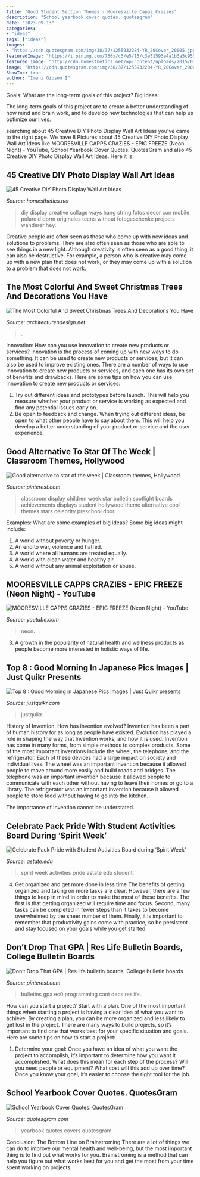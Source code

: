 ```yaml
---
title: "Good Student Section Themes - Mooresville Capps Crazies"
description: "School yearbook cover quotes. quotesgram"
date: "2023-09-13"
categories:
- "ideas"
tags: ["ideas"]
images:
- "https://cdn.quotesgram.com/img/38/37/1255932284-YR_20Cover_20005.jpg"
featuredImage: "https://i.pinimg.com/736x/c3/e5/15/c3e51593e4a1b3a5c9557adfa5efda49.jpg"
featured_image: "http://cdn.homesthetics.net/wp-content/uploads/2015/01/45-Creative-DIY-Photo-Display-Wall-Art-Ideas-homesthetics.net-3.jpg"
image: "https://cdn.quotesgram.com/img/38/37/1255932284-YR_20Cover_20005.jpg"
ShowToc: true
author: "Imani Gibson I"
---
```



Goals: What are the long-term goals of this project?
Big Ideas: 

The long-term goals of this project are to create a better understanding of how mind and brain work, and to develop new technologies that can help us optimize our lives.

	

		
searching about 45 Creative DIY Photo Display Wall Art Ideas you've came to the right page. We have 8 Pictures about 45 Creative DIY Photo Display Wall Art Ideas like MOORESVILLE CAPPS CRAZIES - EPIC FREEZE (Neon Night) - YouTube, School Yearbook Cover Quotes. QuotesGram and also 45 Creative DIY Photo Display Wall Art Ideas. Here it is:
		
    
## 45 Creative DIY Photo Display Wall Art Ideas

<img loading=lazy src="http://cdn.homesthetics.net/wp-content/uploads/2015/01/45-Creative-DIY-Photo-Display-Wall-Art-Ideas-homesthetics.net-3.jpg" onerror="this.onerror=null;this.src='https://tse4.mm.bing.net/th?id=OIP.HwJVmSfnMRFOaz3sCnq3uwHaJ6&amp;pid=15.1';" alt="45 Creative DIY Photo Display Wall Art Ideas">

_Source: homesthetics.net_

>diy display creative collage ways hang string fotos decor con mobile polaroid dorm originales teens without fotogeschenke projects wanderer hey. 

	

Creative people are often seen as those who come up with new ideas and solutions to problems. They are also often seen as those who are able to see things in a new light. Although creativity is often seen as a good thing, it can also be destructive. For example, a person who is creative may come up with a new plan that does not work, or they may come up with a solution to a problem that does not work.

    
## The Most Colorful And Sweet Christmas Trees And Decorations You Have

<img loading=lazy src="https://cdn.architecturendesign.net/wp-content/uploads/2015/12/AD-Colorful-And-Sweet-Christmas-Tree-Decorating-Ideas-04-1.jpg" onerror="this.onerror=null;this.src='https://tse2.mm.bing.net/th?id=OIP.78uwoB883ztIQNWpzu66NQHaJ3&amp;pid=15.1';" alt="The Most Colorful And Sweet Christmas Trees And Decorations You Have">

_Source: architecturendesign.net_

>. 

	

Innovation: How can you use innovation to create new products or services?
Innovation is the process of coming up with new ways to do something. It can be used to create new products or services, but it can also be used to improve existing ones. There are a number of ways to use innovation to create new products or services, and each one has its own set of benefits and drawbacks. Here are some tips on how you can use innovation to create new products or services: 
1. Try out different ideas and prototypes before launch. This will help you measure whether your product or service is working as expected and find any potential issues early on. 
2. Be open to feedback and change. When trying out different ideas, be open to what other people have to say about them. This will help you develop a better understanding of your product or service and the user experience. 

    
## Good Alternative To Star Of The Week | Classroom Themes, Hollywood

<img loading=lazy src="https://i.pinimg.com/736x/5b/19/00/5b1900811ac0e69232c14ad82e1070f5--preschool-classroom-classroom-decor.jpg" onerror="this.onerror=null;this.src='https://tse4.mm.bing.net/th?id=OIP.QpLqps6pQEbMn5bdB2jDAQHaMF&amp;pid=15.1';" alt="Good alternative to star of the week | Classroom themes, Hollywood">

_Source: pinterest.com_

>classroom display children week star bulletin spotlight boards achievements displays student hollywood theme alternative cool themes stars celebrity preschool door. 

	

Examples: What are some examples of big ideas?
Some big ideas might include: 
1. A world without poverty or hunger.
2. An end to war, violence and hatred.
3. A world where all humans are treated equally.
4. A world with clean water and healthy air.
5. A world without any animal exploitation or abuse.

    
## MOORESVILLE CAPPS CRAZIES - EPIC FREEZE (Neon Night) - YouTube

<img loading=lazy src="https://i.ytimg.com/vi/bc0v0VvSV2o/maxresdefault.jpg" onerror="this.onerror=null;this.src='https://tse2.mm.bing.net/th?id=OIP.fy_KxEZMcztDU6uf1HDOXQHaEK&amp;pid=15.1';" alt="MOORESVILLE CAPPS CRAZIES - EPIC FREEZE (Neon Night) - YouTube">

_Source: youtube.com_

>neon. 

	

3. A growth in the popularity of natural health and wellness products as people become more interested in holistic ways of life. 

    
## Top 8 : Good Morning In Japanese Pics Images | Just Quikr Presents

<img loading=lazy src="https://justquikr.com/wp-content/uploads/2020/07/Good-Morning-in-Japanese-pics-Images-8-1920x1200.jpg" onerror="this.onerror=null;this.src='https://tse3.mm.bing.net/th?id=OIP.vy25bjLrL6X9L6G9LBAWBQHaEo&amp;pid=15.1';" alt="Top 8 : Good Morning in Japanese Pics images | Just Quikr presents">

_Source: justquikr.com_

>justquikr. 

	

History of Invention: How has invention evolved?
Invention has been a part of human history for as long as people have existed. Evolution has played a role in shaping the way that Invention works, and how it is used. Invention has come in many forms, from simple methods to complex products. 
Some of the most important inventions include the wheel, the telephone, and the refrigerator. Each of these devices had a large impact on society and individual lives. The wheel was an important invention because it allowed people to move around more easily and build roads and bridges. The telephone was an important invention because it allowed people to communicate with each other without having to leave their homes or go to a library. The refrigerator was an important invention because it allowed people to store food without having to go into the kitchen. 

The importance of Invention cannot be understated.

    
## Celebrate Pack Pride With Student Activities Board During ‘Spirit Week’

<img loading=lazy src="http://www.astate.edu/dotAsset/b30a178a-d2aa-4150-9cbe-b362fa614f0f" onerror="this.onerror=null;this.src='https://tse1.mm.bing.net/th?id=OIP.XZFzvvabe5Zp2NDOrtSglQHaLD&amp;pid=15.1';" alt="Celebrate Pack Pride with Student Activities Board during ‘Spirit Week’">

_Source: astate.edu_

>spirit week activities pride astate edu student. 

	

4) Get organized and get more done in less time
The benefits of getting organized and taking on more tasks are clear. However, there are a few things to keep in mind in order to make the most of these benefits. The first is that getting organized will require time and focus. Second, many tasks can be completed in fewer steps than it takes to become overwhelmed by the sheer number of them. Finally, it is important to remember that productivity gains come with practice, so be persistent and stay focused on your goals while you get started.

    
## Don’t Drop That GPA | Res Life Bulletin Boards, College Bulletin Boards

<img loading=lazy src="https://i.pinimg.com/736x/c3/e5/15/c3e51593e4a1b3a5c9557adfa5efda49.jpg" onerror="this.onerror=null;this.src='https://tse3.mm.bing.net/th?id=OIP.mwGOQZOWeP1GfZ4jWTFrBQHaFi&amp;pid=15.1';" alt="Don’t Drop That GPA | Res life bulletin boards, College bulletin boards">

_Source: pinterest.com_

>bulletins gpa ec0 programming cant decs reslife. 

	

How can you start a project?
Start with a plan. One of the most important things when starting a project is having a clear idea of what you want to achieve. By creating a plan, you can be more organized and less likely to get lost in the project. There are many ways to build projects, so it’s important to find one that works best for your specific situation and goals. Here are some tips on how to start a project: 
1. Determine your goal: Once you have an idea of what you want the project to accomplish, it’s important to determine how you want it accomplished. What does this mean for each step of the process? Will you need people or equipment? What cost will this add up over time? Once you know your goal, it’s easier to choose the right tool for the job.


    
## School Yearbook Cover Quotes. QuotesGram

<img loading=lazy src="https://cdn.quotesgram.com/img/38/37/1255932284-YR_20Cover_20005.jpg" onerror="this.onerror=null;this.src='https://tse2.mm.bing.net/th?id=OIP.eu2ywmcUKiBiUCCaOAw3aQHaKL&amp;pid=15.1';" alt="School Yearbook Cover Quotes. QuotesGram">

_Source: quotesgram.com_

>yearbook quotes covers quotesgram. 

	

Conclusion: The Bottom Line on Brainstroming
There are a lot of things we can do to improve our mental health and well-being, but the most important thing is to find out what works for you. Brainstroming is a method that can help you figure out what works best for you and get the most from your time spent working on projects.

